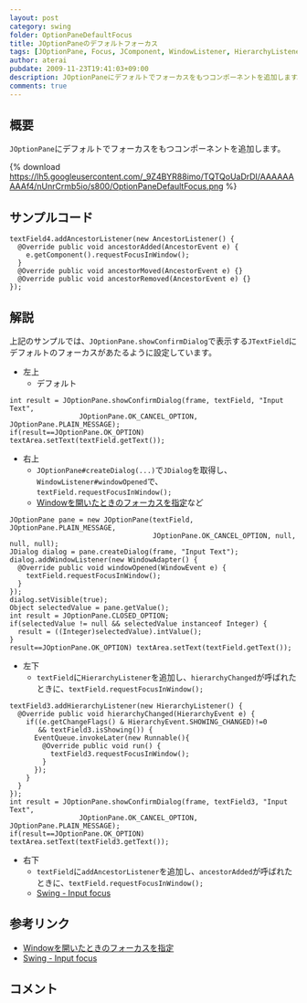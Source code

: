 ```yaml
---
layout: post
category: swing
folder: OptionPaneDefaultFocus
title: JOptionPaneのデフォルトフォーカス
tags: [JOptionPane, Focus, JComponent, WindowListener, HierarchyListener, AncestorListener]
author: aterai
pubdate: 2009-11-23T19:41:03+09:00
description: JOptionPaneにデフォルトでフォーカスをもつコンポーネントを追加します。
comments: true
---
```

## 概要
`JOptionPane`にデフォルトでフォーカスをもつコンポーネントを追加します。

{% download https://lh5.googleusercontent.com/_9Z4BYR88imo/TQTQoUaDrDI/AAAAAAAAAf4/nUnrCrmb5io/s800/OptionPaneDefaultFocus.png %}

## サンプルコード
<pre class="prettyprint"><code>textField4.addAncestorListener(new AncestorListener() {
  @Override public void ancestorAdded(AncestorEvent e) {
    e.getComponent().requestFocusInWindow();
  }
  @Override public void ancestorMoved(AncestorEvent e) {}
  @Override public void ancestorRemoved(AncestorEvent e) {}
});
</code></pre>

## 解説
上記のサンプルでは、`JOptionPane.showConfirmDialog`で表示する`JTextField`にデフォルトのフォーカスがあたるように設定しています。

- 左上
    - デフォルト

<!-- dummy comment line for breaking list -->

<pre class="prettyprint"><code>int result = JOptionPane.showConfirmDialog(frame, textField, "Input Text",
                 JOptionPane.OK_CANCEL_OPTION, JOptionPane.PLAIN_MESSAGE);
if(result==JOptionPane.OK_OPTION) textArea.setText(textField.getText());
</code></pre>

- 右上
    - `JOptionPane#createDialog(...)`で`JDialog`を取得し、`WindowListener#windowOpened`で、`textField.requestFocusInWindow();`
    - [Windowを開いたときのフォーカスを指定](http://terai.xrea.jp/Swing/DefaultFocus.html)など

<!-- dummy comment line for breaking list -->

<pre class="prettyprint"><code>JOptionPane pane = new JOptionPane(textField, JOptionPane.PLAIN_MESSAGE,
                                   JOptionPane.OK_CANCEL_OPTION, null, null, null);
JDialog dialog = pane.createDialog(frame, "Input Text");
dialog.addWindowListener(new WindowAdapter() {
  @Override public void windowOpened(WindowEvent e) {
    textField.requestFocusInWindow();
  }
});
dialog.setVisible(true);
Object selectedValue = pane.getValue();
int result = JOptionPane.CLOSED_OPTION;
if(selectedValue != null &amp;&amp; selectedValue instanceof Integer) {
  result = ((Integer)selectedValue).intValue();
}
result==JOptionPane.OK_OPTION) textArea.setText(textField.getText());
</code></pre>

- 左下
    - `textField`に`HierarchyListener`を追加し、`hierarchyChanged`が呼ばれたときに、`textField.requestFocusInWindow();`

<!-- dummy comment line for breaking list -->

<pre class="prettyprint"><code>textField3.addHierarchyListener(new HierarchyListener() {
  @Override public void hierarchyChanged(HierarchyEvent e) {
    if((e.getChangeFlags() &amp; HierarchyEvent.SHOWING_CHANGED)!=0
       &amp;&amp; textField3.isShowing()) {
      EventQueue.invokeLater(new Runnable(){
        @Override public void run() {
          textField3.requestFocusInWindow();
        }
      });
    }
  }
});
int result = JOptionPane.showConfirmDialog(frame, textField3, "Input Text",
                 JOptionPane.OK_CANCEL_OPTION, JOptionPane.PLAIN_MESSAGE);
if(result==JOptionPane.OK_OPTION) textArea.setText(textField3.getText());
</code></pre>

- 右下
    - `textField`に`addAncestorListener`を追加し、`ancestorAdded`が呼ばれたときに、`textField.requestFocusInWindow();`
    - [Swing - Input focus](https://forums.oracle.com/thread/1354218)

<!-- dummy comment line for breaking list -->

## 参考リンク
- [Windowを開いたときのフォーカスを指定](http://terai.xrea.jp/Swing/DefaultFocus.html)
- [Swing - Input focus](https://forums.oracle.com/thread/1354218)

<!-- dummy comment line for breaking list -->

## コメント
